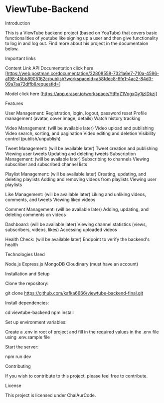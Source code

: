 # ViewTube-Backend

Introduction

This is a ViewTube backend project (based on YouTube) that covers basic functionalities of youtube like signing up a user and then give functionality to log in and log out. Find more about his project in the documentaion below.

Important links

Content Link
API Documentation click here [https://web.postman.co/documentation/32808558-7321a6e7-710a-4596-a198-45bb8905162c/publish?workspaceId=a58fdec8-6fe1-4ac2-84d3-09a7aa72dffb&requestId=]

Model click here [https://app.eraser.io/workspace/YtPqZ1VogxGy1jzIDkzj]

Features

User Management:
Registration, login, logout, password reset
Profile management (avatar, cover image, details)
Watch history tracking

Video Management: (will be available later)
Video upload and publishing
Video search, sorting, and pagination
Video editing and deletion
Visibility control (publish/unpublish)

Tweet Management: (will be available later)
Tweet creation and publishing
Viewing user tweets
Updating and deleting tweets
Subscription Management: (will be available later)
Subscribing to channels
Viewing subscriber and subscribed channel lists

Playlist Management: (will be available later)
Creating, updating, and deleting playlists
Adding and removing videos from playlists
Viewing user playlists

Like Management: (will be available later)
Liking and unliking videos, comments, and tweets
Viewing liked videos

Comment Management: (will be available later)
Adding, updating, and deleting comments on videos

Dashboard: (will be available later)
Viewing channel statistics (views, subscribers, videos, likes)
Accessing uploaded videos

Health Check: (will be available later)
Endpoint to verify the backend's health

Technologies Used

Node.js
Express.js
MongoDB
Cloudinary (must have an account)

Installation and Setup

Clone the repository:

git clone https://github.com/kafka6666/viewtube-backend-final.git

Install dependencies:

cd viewtube-backend
npm install

Set up environment variables:

Create a .env in root of project and fill in the required values in the .env file using .env.sample file

Start the server:

npm run dev

Contributing

If you wish to contribute to this project, please feel free to contribute.

License

This project is licensed under ChaiAurCode.
